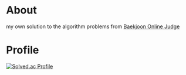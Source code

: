 # About

my own solution to the algorithm problems from [Baekjoon Online Judge](https://www.acmicpc.net/)

# Profile
[![Solved.ac Profile](http://mazassumnida.wtf/api/v2/generate_badge?boj=cho1su)](https://solved.ac/cho1su)
